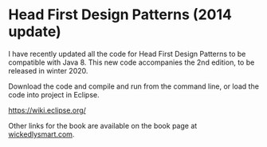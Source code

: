 # Head First Design Patterns (2014 update)

I have recently updated all the code for Head First Design Patterns to be compatible
with Java 8. This new code accompanies the 2nd edition, to be released in winter 2020.

Download the code and compile and run from the command line, or load the code into 
project in Eclipse.

https://wiki.eclipse.org/

Other links for the book are available on the book page at <a href="http://wickedlysmart.com/head-first-design-patterns/">wickedlysmart.com</a>.

